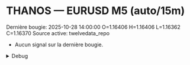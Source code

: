 # THANOS — EURUSD M5 (auto/15m)
Dernière bougie: 2025-10-28 14:00:00  O=1.16406  H=1.16406  L=1.16362  C=1.16370
Source active: twelvedata_repo

- Aucun signal sur la dernière bougie.

<details><summary>Debug</summary>

- TD_API_KEY manquant.

</details>